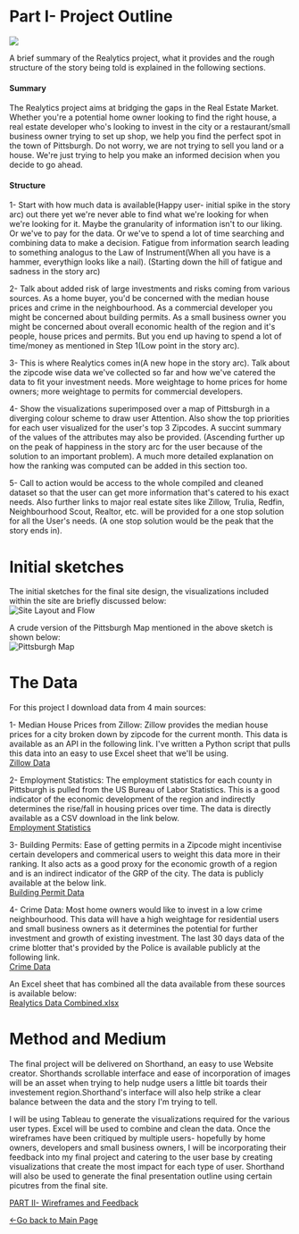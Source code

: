 # Part I- Project Outline
![](https://user-images.githubusercontent.com/56980097/74110944-a8400b80-4b5e-11ea-9ec5-366b286eb317.jpg) 

A brief summary of the Realytics project, what it provides and the rough structure of the story being told is explained in the following sections.

#### Summary

The Realytics project aims at bridging the gaps in the Real Estate Market. Whether you're a potential home owner looking to find the right house, a real estate developer who's looking to invest in the city or a restaurant/small business owner trying to set up shop, we help you find the perfect spot in the town of Pittsburgh. Do not worry, we are not trying to sell you land or a house. We're just trying to help you make an informed decision when you decide to go ahead.

#### Structure

1- Start with how much data is available(Happy user- initial spike in the story arc) out there yet we're never able to find what we're looking for when we're looking for it. Maybe the granularity of information isn't to our liking. Or we've to pay for the data. Or we've to spend a lot of time searching and combining data to make a decision. Fatigue from information search leading to something analogus to the Law of Instrument(When all you have is a hammer, everythign looks like a nail). (Starting down the hill of fatigue and sadness in the story arc)

2- Talk about added risk of large investments and risks coming from various sources. As a home buyer, you'd be concerned with the median house prices and crime in the neighbourhood. As a commercial developer you might be concerned about building permits. As a small business owner you might be concerned about overall economic health of the region and it's people, house prices and permits. But you end up having to spend a lot of time/money as mentioned in Step 1(Low point in the story arc).

3- This is where Realytics comes in(A new hope in the story arc). Talk about the zipcode wise data we've collected so far and how we've catered the data to fit your investment needs. More weightage to home prices for home owners; more weightage to permits for commercial developers.

4- Show the visualizations superimposed over a map of Pittsburgh in a diverging colour scheme to draw user Attention. Also show the top priorities for each user visualized for the user's top 3 Zipcodes. A succint summary of the values of the attributes may also be provided.
(Ascending further up on the peak of happiness in the story arc for the user because of the solution to an important problem). A much more detailed explanation on how the ranking was computed can be added in this section too.

5- Call to action would be access to the whole compiled and cleaned dataset so that the user can get more information that's catered to his exact needs. Also further links to major real estate sites like Zillow, Trulia, Redfin, Neighbourhood Scout, Realtor, etc. will be provided for a one stop solution for all the User's needs. (A one stop solution would be the peak that the story ends in).

# Initial sketches

The initial sketches for the final site design, the visualizations included within the site are briefly discussed below:<br/>
![Site Layout and Flow](https://user-images.githubusercontent.com/56980097/74110407-51383780-4b5a-11ea-812a-db4df684c75c.jpg)

A crude version of the Pittsburgh Map mentioned in the above sketch is shown below:<br/>
![Pittsburgh Map](https://user-images.githubusercontent.com/56980097/74110414-6dd46f80-4b5a-11ea-8f29-71401faa1af6.JPG)


# The Data

For this project I download data from 4 main sources:

1- Median House Prices from Zillow:
Zillow provides the median house prices for a city broken down by zipcode for the current month. This data is available as an API in the following link. I've written a Python script that pulls this data into an easy to use Excel sheet that we'll be using.<br/>
[Zillow Data](https://www.zillow.com/webservice/GetRegionChildren.htm?zws-id=X1-ZWz18xjv6xav4b_3bebs&state=pa&city=pittsburgh&childtype=zipcode)

2- Employment Statistics:
The employment statistics for each county in Pittsburgh is pulled from the US Bureau of Labor Statistics. This is a good indicator of the economic development of the region and indirectly determines the rise/fall in housing prices over time. The data is directly available as a CSV download in the link below.<br/>
[Employment Statistics](https://www.bls.gov/regions/mid-atlantic/news-release/unemployment_pittsburgh.htm)

3- Building Permits:
Ease of getting permits in a Zipcode might incentivise certain developers and commerical users to weight this data more in their ranking. It also acts as a good proxy for the economic growth of a region and is an indirect indicator of the GRP of the city. The data is publicly available at the below link.<br/>
[Building Permit Data](https://data.wprdc.org/dataset/city-of-pittsburgh-building-permit-summary)

4- Crime Data:
Most home owners would like to invest in a low crime neighbourhood. This data will have a high weightage for residential users and small business owners as it determines the potential for further investment and growth of existing investment. The last 30 days data of the crime blotter that's provided by the Police is available publicly at the following link.<br/>
[Crime Data](https://data.wprdc.org/dataset/police-incident-blotter/resource/1797ead8-8262-41cc-9099-cbc8a161924b)


An Excel sheet that has combined all the data available from these sources is available below:<br/>
[Realytics Data Combined.xlsx](https://github.com/SachinKSunny/Sachin-K-Sunny/files/4177931/Realytics.Data.Combined.xlsx)


# Method and Medium
The final project will be delivered on Shorthand, an easy to use Website creator. Shorthands scrollable interface and ease of incorporation of images will be an asset when trying to help nudge users a little bit toards their investement region.Shorthand's interface will also help strike a clear balance between the data and the story I'm trying to tell. 

I will be using Tableau to generate the visualizations required for the various user types. Excel will be used to combine and clean the data. Once the wireframes have been critiqued by multiple users- hopefully by home owners, developers and small business owners, I will be incorporating their feedback into my final project and catering to the user base by creating visualizations that create the most impact for each type of user. Shorthand will also be used to generate the final presentation outline using certain picutres from the final site.

[PART II- Wireframes and Feedback](/Wireframe&Feedback.md)

[<-Go back to Main Page](https://sachinksunny.github.io/Sachin-K-Sunny/)

